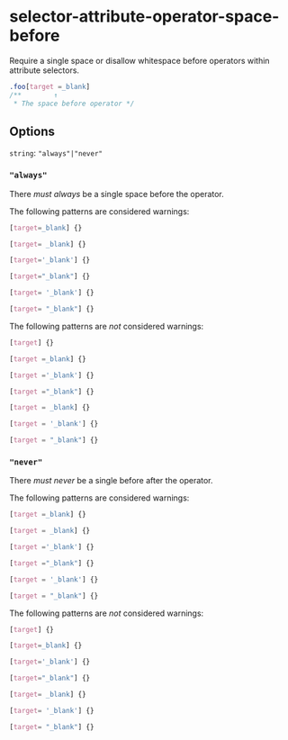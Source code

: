 # selector-attribute-operator-space-before

Require a single space or disallow whitespace before operators within attribute selectors.

```css
.foo[target =_blank]
/**        ↑    
 * The space before operator */
```

## Options

`string`: `"always"|"never"`

### `"always"`

There *must always* be a single space before the operator.

The following patterns are considered warnings:

```css
[target=_blank] {}
```

```css
[target= _blank] {}
```

```css
[target='_blank'] {}
```

```css
[target="_blank"] {}
```

```css
[target= '_blank'] {}
```

```css
[target= "_blank"] {}
```

The following patterns are *not* considered warnings:

```css
[target] {}
```

```css
[target =_blank] {}
```

```css
[target ='_blank'] {}
```

```css
[target ="_blank"] {}
```

```css
[target = _blank] {}
```

```css
[target = '_blank'] {}
```

```css
[target = "_blank"] {}
```

### `"never"`

There *must never* be a single before after the operator.

The following patterns are considered warnings:

```css
[target =_blank] {}
```

```css
[target = _blank] {}
```

```css
[target ='_blank'] {}
```

```css
[target ="_blank"] {}
```

```css
[target = '_blank'] {}
```

```css
[target = "_blank"] {}
```

The following patterns are *not* considered warnings:

```css
[target] {}
```

```css
[target=_blank] {}
```

```css
[target='_blank'] {}
```

```css
[target="_blank"] {}
```

```css
[target= _blank] {}
```

```css
[target= '_blank'] {}
```

```css
[target= "_blank"] {}
```

